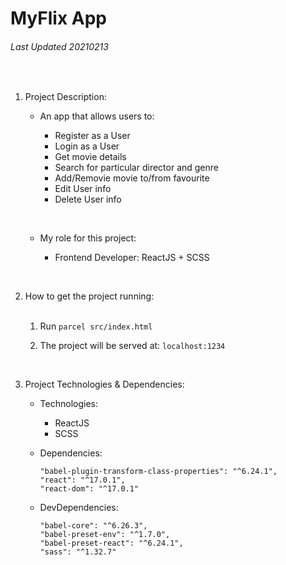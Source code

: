 # MyFlix App

###### Last Updated 20210213

​

1. Project Description:
   ​

   - An app that allows users to:
     ​

     - Register as a User
     - Login as a User
     - Get movie details
     - Search for particular director and genre
     - Add/Removie movie to/from favourite
     - Edit User info
     - Delete User info

     ​

   - My role for this project:
     ​

     - Frontend Developer: ReactJS + SCSS

     ​

2. How to get the project running:  
   ​

   1. Run `parcel src/index.html`
   2. The project will be served at: `localhost:1234`

      ​

3. Project Technologies & Dependencies:
   ​

   - Technologies:

     - ReactJS
     - SCSS

   - Dependencies:

     ```
     "babel-plugin-transform-class-properties": "^6.24.1",
     "react": "^17.0.1",
     "react-dom": "^17.0.1"
     ```

   - DevDependencies:

     ```
     "babel-core": "^6.26.3",
     "babel-preset-env": "^1.7.0",
     "babel-preset-react": "^6.24.1",
     "sass": "^1.32.7"
     ```
